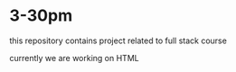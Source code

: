 # 3-30pm
this repository contains project related to full stack course

currently we are working on HTML
